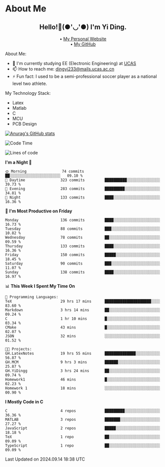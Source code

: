 # About Me

<h2 style="text-align:center;"> Hello!👋(●'◡'●) I'm Yi Ding.</h2>

<div style="text-align:center;">
  • <a href="https://yidingg.github.io/YiDingg">My Personal Website</a><br>
  • <a href="https://github.com/YiDingg">My GitHub</a>
</div>

About Me:
- 🔭 I'm currently studying EE (Electronic Engineering) at [UCAS](https://www.ucas.ac.cn/)
- 📫 How to reach me: dingyi233@mails.ucas.ac.cn
- ⚡ Fun fact: I used to be a semi-professional soccer player as a national level two athlete.

My Technology Stack:
- Latex
- Matlab
- C
- MCU
- PCB Design

[![Anurag's GitHub stats](https://github-readme-stats.vercel.app/api?username=YiDingg)](https://github.com/anuraghazra/github-readme-stats)

<!--START_SECTION:waka-->
![Code Time](http://img.shields.io/badge/Code%20Time-434%20hrs%2036%20mins-blue)

![Lines of code](https://img.shields.io/badge/From%20Hello%20World%20I%27ve%20Written-577.4%20thousand%20lines%20of%20code-blue)

**I'm a Night 🦉** 

```text
🌞 Morning                74 commits          ██░░░░░░░░░░░░░░░░░░░░░░░   09.10 % 
🌆 Daytime                323 commits         ██████████░░░░░░░░░░░░░░░   39.73 % 
🌃 Evening                283 commits         █████████░░░░░░░░░░░░░░░░   34.81 % 
🌙 Night                  133 commits         ████░░░░░░░░░░░░░░░░░░░░░   16.36 % 
```
📅 **I'm Most Productive on Friday** 

```text
Monday                   136 commits         ████░░░░░░░░░░░░░░░░░░░░░   16.73 % 
Tuesday                  88 commits          ███░░░░░░░░░░░░░░░░░░░░░░   10.82 % 
Wednesday                78 commits          ██░░░░░░░░░░░░░░░░░░░░░░░   09.59 % 
Thursday                 133 commits         ████░░░░░░░░░░░░░░░░░░░░░   16.36 % 
Friday                   150 commits         █████░░░░░░░░░░░░░░░░░░░░   18.45 % 
Saturday                 90 commits          ███░░░░░░░░░░░░░░░░░░░░░░   11.07 % 
Sunday                   138 commits         ████░░░░░░░░░░░░░░░░░░░░░   16.97 % 
```


📊 **This Week I Spent My Time On** 

```text
💬 Programming Languages: 
TeX                      29 hrs 17 mins      █████████████████████░░░░   83.60 % 
Markdown                 3 hrs 14 mins       ██░░░░░░░░░░░░░░░░░░░░░░░   09.24 % 
C                        1 hr 10 mins        █░░░░░░░░░░░░░░░░░░░░░░░░   03.34 % 
CMake                    43 mins             █░░░░░░░░░░░░░░░░░░░░░░░░   02.07 % 
JSON                     32 mins             ░░░░░░░░░░░░░░░░░░░░░░░░░   01.52 % 

🐱‍💻 Projects: 
GH.LatexNotes            19 hrs 55 mins      ██████████████░░░░░░░░░░░   56.87 % 
GH.MCM                   9 hrs 3 mins        ██████░░░░░░░░░░░░░░░░░░░   25.87 % 
GH.YiDingg               3 hrs 24 mins       ██░░░░░░░░░░░░░░░░░░░░░░░   09.74 % 
Homework1                46 mins             █░░░░░░░░░░░░░░░░░░░░░░░░   02.23 % 
Homework 1               18 mins             ░░░░░░░░░░░░░░░░░░░░░░░░░   00.90 % 
```

**I Mostly Code in C** 

```text
C                        4 repos             █████████░░░░░░░░░░░░░░░░   36.36 % 
MATLAB                   3 repos             ███████░░░░░░░░░░░░░░░░░░   27.27 % 
JavaScript               2 repos             █████░░░░░░░░░░░░░░░░░░░░   18.18 % 
TeX                      1 repo              ██░░░░░░░░░░░░░░░░░░░░░░░   09.09 % 
TypeScript               1 repo              ██░░░░░░░░░░░░░░░░░░░░░░░   09.09 % 
```




 Last Updated on 2024.09.14 18:38 UTC
<!--END_SECTION:waka-->
